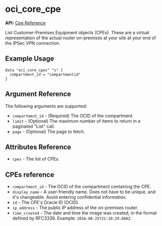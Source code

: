 # oci\_core\_cpe

**API:** [Cpe Reference][7f9e168e]

  [7f9e168e]: https://docs.us-phoenix-1.oraclecloud.com/api/#/en/iaas/20160918/Cpe/ "CpeReference"

List Customer-Premises Equipment objects (CPEs). These are a virtual representation of the actual router on-premises at your site at your end of the IPSec VPN connection.

## Example Usage

```
data "oci_core_cpes" "s" {
  compartment_id = "compartmentid"
}
```

## Argument Reference

The following arguments are supported:

* `compartment_id` - (Required) The OCID of the compartment.
* `limit` - (Optional) The maximum number of items to return in a paginated "List" call.
* `page` - (Optional) The page to fetch.

## Attributes Reference

* `cpes` - The list of CPEs.

## CPEs reference
* `compartment_id` - The OCID of the compartment containing the CPE.
* `display_name` - A user-friendly name. Does not have to be unique, and it's changeable. Avoid entering confidential information.
* `id` - The CPE's Oracle ID (OCID).
* `ip_address` - The public IP address of the on-premises router.
* `time_created` - The date and time the image was created, in the format defined by RFC3339.  Example: `2016-08-25T21:10:29.600Z`.
